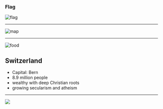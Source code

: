 ### Flag

![flag](https://upload.wikimedia.org/wikipedia/commons/0/08/Flag_of_Switzerland_%28Pantone%29.svg)

---

![map](https://upload.wikimedia.org/wikipedia/commons/6/61/Europe-Switzerland.svg)

---

![food](https://res.cloudinary.com/kiekies/image/upload/v1725821969/prayer/myzgixhx7bgounmshdfh.jpg)

## Switzerland

- Capital: Bern
- 8.9 million people
- wealthy with deep Christian roots
- growing secularism and atheism

---

![](https://player.vimeo.com/video/22962472)
